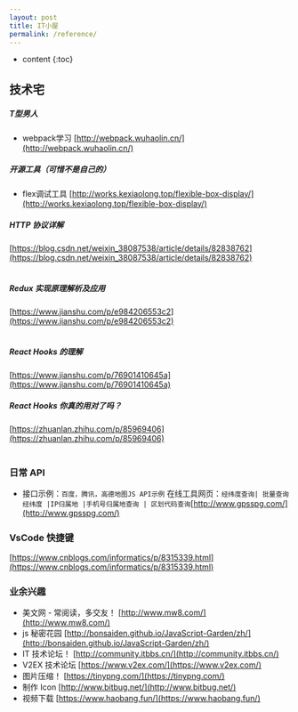 ```yaml
---
layout: post
title: IT小屋
permalink: /reference/
---
```


- content
{:toc}

技术宅
-----------

##### T型男人
- webpack学习
  [http://webpack.wuhaolin.cn/](http://webpack.wuhaolin.cn/)


##### 开源工具（可惜不是自己的）
- flex调试工具
  [http://works.kexiaolong.top/flexible-box-display/](http://works.kexiaolong.top/flexible-box-display/)


##### HTTP 协议详解

[https://blog.csdn.net/weixin_38087538/article/details/82838762](https://blog.csdn.net/weixin_38087538/article/details/82838762)
<br/><br/>

##### Redux 实现原理解析及应用

[https://www.jianshu.com/p/e984206553c2](https://www.jianshu.com/p/e984206553c2)
<br/><br/>

##### React Hooks 的理解

[https://www.jianshu.com/p/76901410645a](https://www.jianshu.com/p/76901410645a)

##### React Hooks 你真的用对了吗？

[https://zhuanlan.zhihu.com/p/85969406](https://zhuanlan.zhihu.com/p/85969406)
<br/><br/>

### 日常 API

- 接口示例：`百度，腾讯，高德地图JS API示例`
  在线工具网页：`经纬度查询| 批量查询经纬度 |IP归属地 |手机号归属地查询 | 区划代码查询`[http://www.gpsspg.com/](http://www.gpsspg.com/)

### VsCode 快捷键

[https://www.cnblogs.com/informatics/p/8315339.html](https://www.cnblogs.com/informatics/p/8315339.html)

### 业余兴趣

- 美文网 - 常阅读，多交友！
  [http://www.mw8.com/](http://www.mw8.com/)
- js 秘密花园
  [http://bonsaiden.github.io/JavaScript-Garden/zh/](http://bonsaiden.github.io/JavaScript-Garden/zh/)
- IT 技术论坛！
  [http://community.itbbs.cn/](http://community.itbbs.cn/)
- V2EX 技术论坛
  [https://www.v2ex.com/](https://www.v2ex.com/)
- 图片压缩！
  [https://tinypng.com/](https://tinypng.com/)
- 制作 Icon
  [http://www.bitbug.net/](http://www.bitbug.net/)
- 视频下载
  [https://www.haobang.fun/](https://www.haobang.fun/)